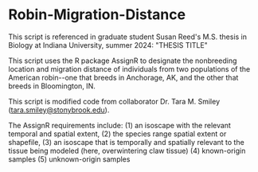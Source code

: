 # Robin-Migration-Distance
This script is referenced in graduate student Susan Reed's M.S. thesis in Biology at Indiana University, summer 2024: "THESIS TITLE"

This script uses the R package AssignR to designate the nonbreeding location and migration distance of individuals from two populations of the American robin--one that breeds in Anchorage, AK, and the other that breeds in Bloomington, IN.

This script is modified code from collaborator Dr. Tara M. Smiley (tara.smiley@stonybrook.edu).

The AssignR requirements include: (1) an isoscape with the relevant temporal and spatial extent,
(2) the species range spatial extent or shapefile, 
(3) an isoscape that is temporally and spatially relevant to the tissue being modeled (here, overwintering claw tissue)
(4) known-origin samples
(5) unknown-origin samples
